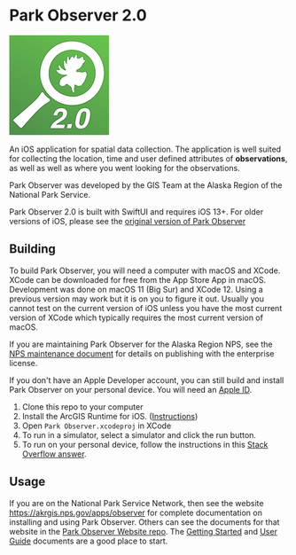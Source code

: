 # Park Observer 2.0

![Park Observer 2.0 Logo](https://github.com/AKROGIS/Park-Observer/blob/master/Park%20Observer/Assets/Assets.xcassets/AppIcon.appiconset/180.png)

An iOS application for spatial data collection.
The application is well suited for collecting the location,
time and user defined attributes of **observations**, as well
as well as where you went looking for the observations.

Park Observer was developed by the GIS Team at the
Alaska Region of the National Park Service.

Park Observer 2.0 is built with SwiftUI and requires iOS 13+.
For older versions of iOS, please see the [original version
of Park Observer](https://github.com/AKROGIS/Observer)

## Building

To build Park Observer, you will need a computer with macOS and XCode.
XCode can be downloaded for free from the App Store App in macOS.
Development was done on macOS 11 (Big Sur) and XCode 12. Using a previous
version may work but it is on you to figure it out. Usually you cannot test on
the current version of iOS unless you have the most current version of XCode
which typically requires the most current version of macOS.

If you are maintaining Park Observer for the Alaska Region NPS, see the
[NPS maintenance document](Park%20Observer/Documentation/NPS_Maintenance.md)
for details on publishing with the enterprise license.

If you don't have an Apple Developer account, you can still build and install
Park Observer on your personal device.  You  will need an
[Apple ID](https://support.apple.com/apple-id).

  1) Clone this repo to your computer
  2) Install the ArcGIS Runtime for iOS.
     ([Instructions](Park%20Observer/Documentation/Adding%20ArcGIS.md))
  3) Open `Park Observer.xcodeproj` in XCode
  4) To run in a simulator, select a simulator and click the run button.
  5) To run on your personal device, follow the instructions in this
  [Stack Overflow answer](https://stackoverflow.com/a/4952845/542911).

## Usage

If you are on the National Park Service Network, then see the website
<https://akrgis.nps.gov/apps/observer> for complete documentation on installing
and using Park Observer.  Others can see the documents for that website in the
[Park Observer Website repo](https://github.com/AKROGIS/Park-Observer-Website/).
The [Getting Started](https://github.com/AKROGIS/Park-Observer-Website/blob/master/help2/index.md)
and [User Guide](https://github.com/AKROGIS/Park-Observer-Website/blob/master/help2/user_guide.md)
documents are a good place to start.
